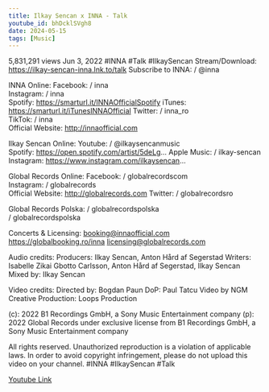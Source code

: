 ```yaml
---
title: Ilkay Sencan x INNA - Talk
youtube_id: bhDcklSVgh8
date: 2024-05-15
tags: [Music]
---
```


    
  

    
    

    
  
5,831,291 views  Jun 3, 2022  #INNA #Talk #IlkaySencan
Stream/Download: https://ilkay-sencan-inna.lnk.to/talk
Subscribe to INNA:    / @inna  

INNA Online: 
Facebook:   / inna  
Instagram:   / inna  
Spotify: https://smarturl.it/INNAOfficialSpotify
iTunes: https://smarturl.it/iTunesINNAOfficial
Twitter:   / inna_ro  
TikTok:   / inna  
Official Website: http://innaofficial.com

Ilkay Sencan Online:
Youtube:    / @ilkaysencanmusic  
Spotify: https://open.spotify.com/artist/5deLg...
Apple Music:   / ilkay-sencan  
Instagram: https://www.instagram.com/ilkaysencan...

Global Records Online: 
Facebook:   / globalrecordscom  
Instagram:   / globalrecords  
Official Website: http://globalrecords.com
Twitter:   / globalrecordsro  

Global Records Polska:
  / globalrecordspolska  
  / globalrecordspolska  

Concerts & Licensing:
booking@innaofficial.com 
https://globalbooking.ro/inna
licensing@globalrecords.com

Audio credits:
Producers: Ilkay Sencan, Anton Hård af Segerstad
Writers: Isabelle Zikai Gbotto Carlsson, Anton Hård af Segerstad, Ilkay Sencan
Mixed by: Ilkay Sencan

Video credits:
Directed by: Bogdan Paun
DoP: Paul Tatcu
Video by NGM Creative
Production: Loops Production

(c): 2022 B1 Recordings GmbH, a Sony Music Entertainment company
(p): 2022 Global Records under exclusive license from B1 Recordings GmbH, a Sony Music Entertainment company

All rights reserved. Unauthorized reproduction is a violation of applicable laws. In order to avoid copyright infringement, please do not upload this video on your channel.
#INNA #IlkaySencan #Talk

[Youtube Link](https://www.youtube.com/watch?v=bhDcklSVgh8)  
